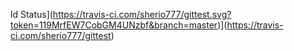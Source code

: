 ld Status](https://travis-ci.com/sherio777/gittest.svg?token=119MrfEW7CobGM4UNzbf&branch=master)](https://travis-ci.com/sherio777/gittest)
